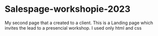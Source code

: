# Salespage-workshopie-2023
 My second page that a created to a client. This is a Landing page which invites the lead to a presencial workshop. I used only html and css
